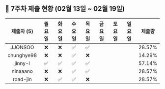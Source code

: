 ## :pushpin: 7주차 제출 현황 (02월 13일 ~ 02월 19일)

| 제출자 (5) | 월요일 | 화요일 | 수요일 | 목요일 | 금요일 | 토요일 | 일요일 | 제출량 |
|:---:|:---:|:---:|:---:|:---:|:---:|:---:|:---:|:---:|
| JJONSOO |:x:|:x:|:white_check_mark:|:white_check_mark:| | | | 28.57% |
| chunghye98 |:x:|:x:|:white_check_mark:|:x:| | | | 14.29% |
| jinny-l |:white_check_mark:|:white_check_mark:|:white_check_mark:|:white_check_mark:| | | | 57.14% |
| ninaaano |:x:|:x:|:white_check_mark:|:white_check_mark:| | | | 28.57% |
| road-jin |:x:|:white_check_mark:|:white_check_mark:|:x:| | | | 28.57% |
